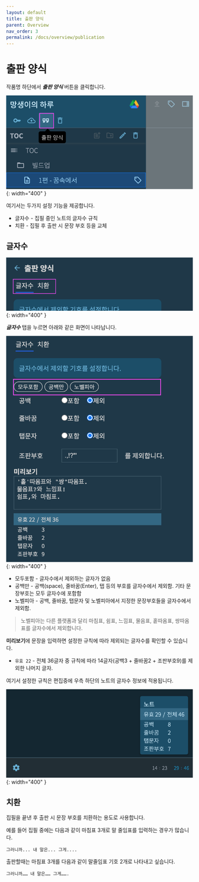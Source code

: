 ```yaml
---
layout: default
title: 출판 양식
parent: Overview
nav_order: 3
permalink: /docs/overview/publication
---
```


# 출판 양식

작품명 하단에서 ***출판 양식*** 버튼을 클릭합니다.

![](../../assets/images/ssda_02_overview_13.png){: width="400" }

여기서는 두가지 설정 기능을 제공합니다.

* 글자수 - 집필 중인 노트의 글자수 규칙
* 치환 - 집필 후 출판 시 문장 부호 등을 교체

## 글자수

![](../../assets/images/ssda_02_overview_14.png){: width="400" }

***글자수*** 탭을 누르면 아래와 같은 화면이 나타납니다.

![](../../assets/images/ssda_02_overview_15.png){: width="400" }

* 모두포함 - 글자수에서 제외하는 글자가 없음
* 공백만 - 공백(space), 줄바꿈(Enter), 탭 등의 부호를 글자수에서 제외함. 기타 문장부호는 모두 글자수에 포함함
* 노벨피아 - 공백, 줄바꿈, 탭문자 및 노벨피아에서 지정한 문장부호들을 글자수에서 제외함.

> 노벨피아는 다른 플랫폼과 달리 마침표, 쉼표, 느낌표, 물음표, 홑따옴표, 쌍따옴표를 글자수에서 제외합니다.

**미리보기**에 문장을 입력하면 설정한 규칙에 따라 제외되는 글자수를 확인할 수 있습니다.

* `유효 22` - 전체 36글자 중 규칙에 따라 14글자(공백3 + 줄바꿈2 + 조판부호9)를 제외한 나머지 글자.

여기서 설정한 규칙은 편집중에 우측 하단의 노트의 글자수 정보에 적용됩니다.

![](../../assets/images/ssda_02_overview_16.png){: width="400" }

## 치환

집필을 끝낸 후 출판 시 문장 부호를 치환하는 용도로 사용합니다.

예를 들어 집필 중에는 다음과 같이 마침표 3개로 말 줄임표를 입력하는 경우가 많습니다.

```
그러니까... 내 말은... 그게....
```

출판할때는 마침표 3개를 다음과 같이 말줄임표 기호 2개로 나타내고 싶습니다.

```
그러니까…… 내 말은…… 그게…….
```




